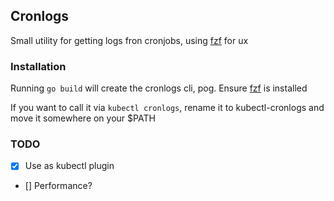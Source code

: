## Cronlogs
Small utility for getting logs fron cronjobs, using [fzf](https://github.com/junegunn/fzf) for ux

### Installation
Running `go build` will create the cronlogs cli, pog. Ensure [fzf](https://github.com/junegunn/fzf) is installed

If you want to call it via `kubectl cronlogs`, rename it to kubectl-cronlogs and move it somewhere on your $PATH
### TODO

- [x] Use as kubectl plugin
- [] Performance?
